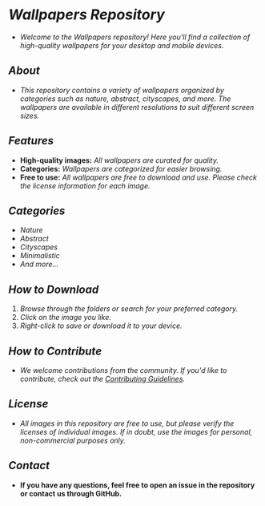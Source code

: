 <!-- Autor: Daniel Benjamin Perez Morales -->
<!-- GitHub: https://github.com/DanielPerezMoralesDev13 -->
<!-- Correo electrónico: danielperezdev@proton.me -->

# ***Wallpapers Repository***

- *Welcome to the Wallpapers repository! Here you'll find a collection of high-quality wallpapers for your desktop and mobile devices.*

## ***About***

- *This repository contains a variety of wallpapers organized by categories such as nature, abstract, cityscapes, and more. The wallpapers are available in different resolutions to suit different screen sizes.*

## ***Features***

- **High-quality images:** *All wallpapers are curated for quality.*
- **Categories:** *Wallpapers are categorized for easier browsing.*
- **Free to use:** *All wallpapers are free to download and use. Please check the license information for each image.*

## ***Categories***

- *Nature*
- *Abstract*
- *Cityscapes*
- *Minimalistic*
- *And more...*

## ***How to Download***

1. *Browse through the folders or search for your preferred category.*
2. *Click on the image you like.*
3. *Right-click to save or download it to your device.*

## ***How to Contribute***

- *We welcome contributions from the community. If you'd like to contribute, check out the [Contributing Guidelines](CONTRIBUTING.md "CONTRIBUTING.md").*

## ***License***

- *All images in this repository are free to use, but please verify the licenses of individual images. If in doubt, use the images for personal, non-commercial purposes only.*

## ***Contact***

- **If you have any questions, feel free to open an issue in the repository or contact us through GitHub.**
